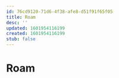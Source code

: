 ```yaml
---
id: 76cd9120-71d6-4f38-afe8-d51f91f65f05
title: Roam
desc: ''
updated: 1601954116199
created: 1601954116199
stub: false
---
```

# Roam
